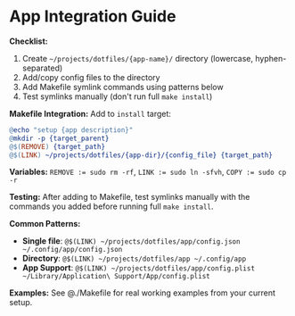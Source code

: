 # App Integration Guide

**Checklist:**
1. Create `~/projects/dotfiles/{app-name}/` directory (lowercase, hyphen-separated)
2. Add/copy config files to the directory
3. Add Makefile symlink commands using patterns below
4. Test symlinks manually (don't run full `make install`)

**Makefile Integration:**
Add to `install` target:
```makefile
@echo "setup {app description}"
@mkdir -p {target_parent}
@$(REMOVE) {target_path}
@$(LINK) ~/projects/dotfiles/{app-dir}/{config_file} {target_path}
```

**Variables:** `REMOVE := sudo rm -rf`, `LINK := sudo ln -sfvh`, `COPY := sudo cp -r`

**Testing:** After adding to Makefile, test symlinks manually with the commands you added before running full `make install`.

**Common Patterns:**
- **Single file**: `@$(LINK) ~/projects/dotfiles/app/config.json ~/.config/app/config.json`
- **Directory**: `@$(LINK) ~/projects/dotfiles/app ~/.config/app`
- **App Support**: `@$(LINK) ~/projects/dotfiles/app/config.plist ~/Library/Application\ Support/App/config.plist`

**Examples:**
See @./Makefile for real working examples from your current setup.
